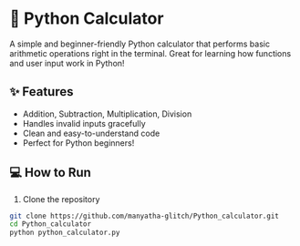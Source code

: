 # 🧮 Python Calculator

A simple and beginner-friendly Python calculator that performs basic arithmetic operations right in the terminal. Great for learning how functions and user input work in Python!

## ✨ Features

- Addition, Subtraction, Multiplication, Division
- Handles invalid inputs gracefully
- Clean and easy-to-understand code
- Perfect for Python beginners!

## 💻 How to Run

1. Clone the repository  
```bash
git clone https://github.com/manyatha-glitch/Python_calculator.git
cd Python_calculator
python python_calculator.py


